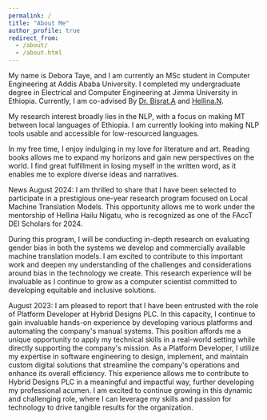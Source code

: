 ```yaml
---
permalink: /
title: "About Me"
author_profile: true
redirect_from: 
  - /about/
  - /about.html
---
```


My name is Debora Taye, and I am currently an MSc student in Computer Engineering at Addis Ababa University. I completed my undergraduate degree in Electrical and Computer Engineering at Jimma University in Ethiopia. Currently, I am co-advised By [Dr. Bisrat.A]([url](https://www.linkedin.com/in/bisrat-derebssa-383b63100?lipi=urn%3Ali%3Apage%3Ad_flagship3_profile_view_base_contact_details%3BzlK%2B4yLCTY%2BSjPvVJsn89Q%3D%3D)) and [Hellina.N]([url](https://github.com/hhnigatu/hhnigatu.github.io)). 

My research interest broadly lies in the NLP, with a focus on making MT between local languages of Ethiopia. I am currently looking into making NLP tools usable and accessible for low-resourced languages. 

In my free time, I enjoy indulging in my love for literature and art. Reading books allows me to expand my horizons and gain new perspectives on the world. I find great fulfillment in losing myself in the written word, as it enables me to explore diverse ideas and narratives.

News
August 2024: I am thrilled to share that I have been selected to participate in a prestigious one-year research program focused on Local Machine Translation Models. This opportunity allows me to work under the mentorship of Hellina Hailu Nigatu, who is recognized as one of the FAccT DEI Scholars for 2024.

During this program, I will be conducting in-depth research on evaluating gender bias in both the systems we develop and commercially available machine translation models. I am excited to contribute to this important work and deepen my understanding of the challenges and considerations around bias in the technology we create. This research experience will be invaluable as I continue to grow as a computer scientist committed to developing equitable and inclusive solutions.

August 2023: I am pleased to report that I have been entrusted with the role of Platform Developer at Hybrid Designs PLC. In this capacity, I continue to gain invaluable hands-on experience by developing various platforms and automating the company's manual systems. This position affords me a unique opportunity to apply my technical skills in a real-world setting while directly supporting the company's mission. As a Platform Developer, I utilize my expertise in software engineering to design, implement, and maintain custom digital solutions that streamline the company's operations and enhance its overall efficiency. This experience allows me to contribute to Hybrid Designs PLC in a meaningful and impactful way, further developing my professional acumen. I am excited to continue growing in this dynamic and challenging role, where I can leverage my skills and passion for technology to drive tangible results for the organization.

